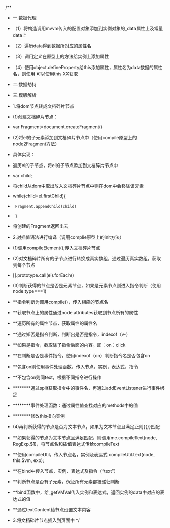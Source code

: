 /**
 * 一.数据代理
 * （1）将构造调用mvvm传入的配置对象添加到实例对象的_data属性上及常量data上
 * （2）遍历data得到数据所对应的属性名
 * （3）调用定义在原型上的方法给实例上添加属性
 * （4）使用object.defineProperty给this添加属性，属性名为data数据的属性名，则使用 可以使用this.XX获取
 * 二.数据劫持
 * 三.模版解析
 * 1.将dom节点转成文档碎片节点
 * (1)创建文档碎片节点：
 *    var Fragment=document.createFragment()
 * (2)将el的子元素添加到文档碎片节点中（使用compile原型上的node2Fragment方法）
 *    具体实现：
 *    遍历el的子节点，将el的子节点添加到文档碎片节点中
 *    var child;
 *    将child从dom中取出放入文档碎片节点中则在dom中会移除该元素
 *    while(child=el.firstChild){
 *      Fragment.appendChild(child)
 *      }
 *    将创建的Fragment返回出去
 * 2.对插值语法进行编译（调用complie原型上的init方法）
 * (1)调用compileElement(),传入文档碎片节点
 * (2)对文档碎片所有的子节点进行转换成真实数组，通过遍历真实数组，获取到每个节点
 * [].prototype.call(el).forEach()
 * (3)判断获得的节点是否是元素节点，如果是元素节点则进入指令判断（使用node.type===1)
 * **指令判断为调用compile()，传入相应的节点名
 * **获取节点上的属性通过node.attributes获取到节点所有的属性
 * **遍历所有的属性节点，获取属性的属性名
 * **通过知否是指令判断，判断出是否是指令，indexof（v-）
 * **如果是指令，截取除了指令后面的内容。即：on：click
 * **在判断是否是事件指令，使用indexof（on）判断指令名是否包含on
 * **包含on则使用事件处理函数，传入节点，实例，表达式，指令
 * **不包含on则同text，根据不同指令进行操作

 * ********通过split获取指令中的事件名，再通过addEventListener进行事件绑定
 * ********事件处理函数：通过属性值查找对应的methods中的值
 * ********修改this指向实例

 * (4)再判断获得的节点是否为文本节点，如果为文本节点且满足正则{{}}匹配
 * **如果获得的节点为文本节点且满足匹配，则调用me.compileText(node, RegExp.$1)，将节点名和插值表达式传给compileText
 * **使用compileUtil，传入节点名，实例及表达式 compileUtil.text(node, this.$vm, exp);
 * **在bind中传入节点，实例，表达式及指令（“text”）
 * **判断节点是否有子元素，保证所有元素都被递归判断
 * **bind函数中，给_getVMVal传入实例和表达式，返回实例的data中对应的表达式的值
 * **通过textContent给节点设置文本内容
 
 * 3.将文档碎片节点插入到页面中
 */